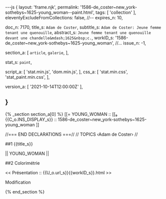 ---js
{
  layout:    'frame.njk',
  permalink: '1586-de_coster~new_york-sothebys~1625-young_woman--paint.html',
  tags:      [ 'collection' ],
  eleventyExcludeFromCollections: false,
  //-- expires_n: 10,

  doc_n:      7170,
  title_s:    `Adam de Coster`,
  subtitle_s: `Adam de Coster: Jeune femme tenant une quenouille`,
  abstract_s: `Jeune femme tenant une quenouille devant une chandelle&mdash;1625&nbsp;c.`,
  workID_s:   '1586-de_coster~new_york-sothebys~1625-young_woman',
  //... issue_n: -1,

  section_a:
  [
    `article`,
    `galerie`,
  ],

  stat_s: `paint`,

  script_a:
  [
    'stat.min.js',
    'dom.min.js',
  ],
  css_a:
  [
    'stat.min.css',
    'stat_paint.min.css',
  ],

  version_a:
  [
    '2021-10-14T12:00:00Z'
  ],

}
---
{% _section section_a[0] %}
[[=  YOUNG_WOMAN  ::
     [[₉  {{C_o.INS_DISPLAY_s}}  :: 1586-de_coster~new_york-sothebys~1625-young_woman ]]

//=== END DECLARATIONS ===//
//  TOPICS
‹Adam de Coster›
//



##1  {{title_s}}

||  YOUNG_WOMAN  ||




##2  Colorimétrie

<<  Présentation  ::  {{U_o.url_s}}{{workID_s}}.html  >>


Modification

{% end_section %}
